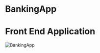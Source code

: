 # BankingApp
<h1 text-align = 'center'>Front End Application</h1>
<img src="https://user-images.githubusercontent.com/33066794/140598586-81dc1bae-ec29-4feb-bfde-176b4b059166.png" alt="BankingApp">
